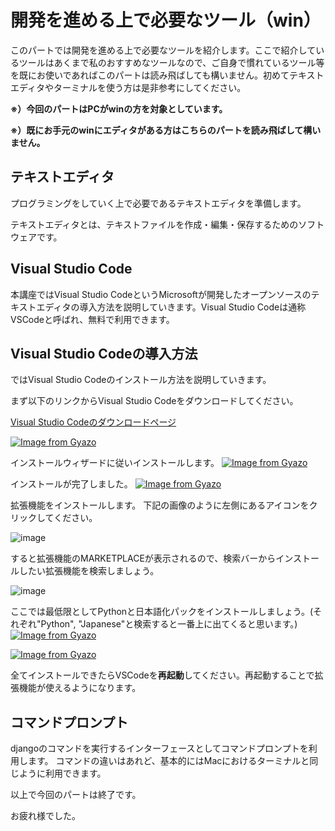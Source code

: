 # 開発を進める上で必要なツール（win）
このパートでは開発を進める上で必要なツールを紹介します。ここで紹介しているツールはあくまで私のおすすめなツールなので、ご自身で慣れているツール等を既にお使いであればこのパートは読み飛ばしても構いません。初めてテキストエディタやターミナルを使う方は是非参考にしてください。

**※）今回のパートはPCがwinの方を対象としています。**

**※）既にお手元のwinにエディタがある方はこちらのパートを読み飛ばして構いません。**


## テキストエディタ
プログラミングをしていく上で必要であるテキストエディタを準備します。

テキストエディタとは、テキストファイルを作成・編集・保存するためのソフトウェアです。


## Visual Studio Code
本講座ではVisual Studio CodeというMicrosoftが開発したオープンソースのテキストエディタの導入方法を説明していきます。Visual Studio Codeは通称VSCodeと呼ばれ、無料で利用できます。


## Visual Studio Codeの導入方法
ではVisual Studio Codeのインストール方法を説明していきます。

まず以下のリンクからVisual Studio Codeをダウンロードしてください。

[Visual Studio Codeのダウンロードページ](https://code.visualstudio.com/)

[![Image from Gyazo](https://i.gyazo.com/1c7c9d22aa4c8a78b42b2619a46b0434.png)](https://gyazo.com/1c7c9d22aa4c8a78b42b2619a46b0434)



インストールウィザードに従いインストールします。
[![Image from Gyazo](https://i.gyazo.com/6c5aa339d6dab399f28d6c2f72a63777.png)](https://gyazo.com/6c5aa339d6dab399f28d6c2f72a63777)

インストールが完了しました。
[![Image from Gyazo](https://i.gyazo.com/855df5df17270b9c83ad5da86218c376.png)](https://gyazo.com/855df5df17270b9c83ad5da86218c376)

拡張機能をインストールします。
下記の画像のように左側にあるアイコンをクリックしてください。

![image](https://i.gyazo.com/b632f955a063c851c4b76315c2e13e4c.png)


すると拡張機能のMARKETPLACEが表示されるので、検索バーからインストールしたい拡張機能を検索しましょう。

![image](https://i.gyazo.com/182e29f848be2617b979606d4ae0dcd5.png)


ここでは最低限としてPythonと日本語化パックをインストールしましょう。(それぞれ"Python", "Japanese"と検索すると一番上に出てくると思います。)
[![Image from Gyazo](https://i.gyazo.com/fccfb6311a4c5ffd7773f78a7db0a518.png)](https://gyazo.com/fccfb6311a4c5ffd7773f78a7db0a518)

[![Image from Gyazo](https://i.gyazo.com/12f5f2f1d094795905ebfe6a51c9ce25.png)](https://gyazo.com/12f5f2f1d094795905ebfe6a51c9ce25)

全てインストールできたらVSCodeを**再起動**してください。再起動することで拡張機能が使えるようになります。


## コマンドプロンプト
djangoのコマンドを実行するインターフェースとしてコマンドプロンプトを利用します。
コマンドの違いはあれど、基本的にはMacにおけるターミナルと同じように利用できます。

以上で今回のパートは終了です。

お疲れ様でした。